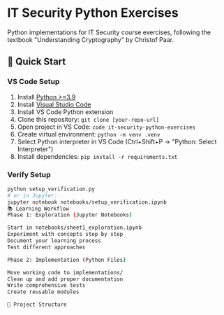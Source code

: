 # IT Security Python Exercises

Python implementations for IT Security course exercises, following the textbook "Understanding Cryptography" by Christof Paar.

## 🚀 Quick Start

### VS Code Setup
1. Install [Python >=3.9](https://www.python.org/downloads/)
2. Install [Visual Studio Code](https://code.visualstudio.com/)
3. Install VS Code Python extension
4. Clone this repository: `git clone [your-repo-url]`
5. Open project in VS Code: `code it-security-python-exercises`
6. Create virtual environment: `python -m venv .venv`
7. Select Python interpreter in VS Code (Ctrl+Shift+P → "Python: Select Interpreter")
8. Install dependencies: `pip install -r requirements.txt`

### Verify Setup
```bash
python setup_verification.py
# or in Jupyter:
jupyter notebook notebooks/setup_verification.ipynb
📚 Learning Workflow
Phase 1: Exploration (Jupyter Notebooks)

Start in notebooks/sheet1_exploration.ipynb
Experiment with concepts step by step
Document your learning process
Test different approaches

Phase 2: Implementation (Python Files)

Move working code to implementations/
Clean up and add proper documentation
Write comprehensive tests
Create reusable modules

📂 Project Structure
